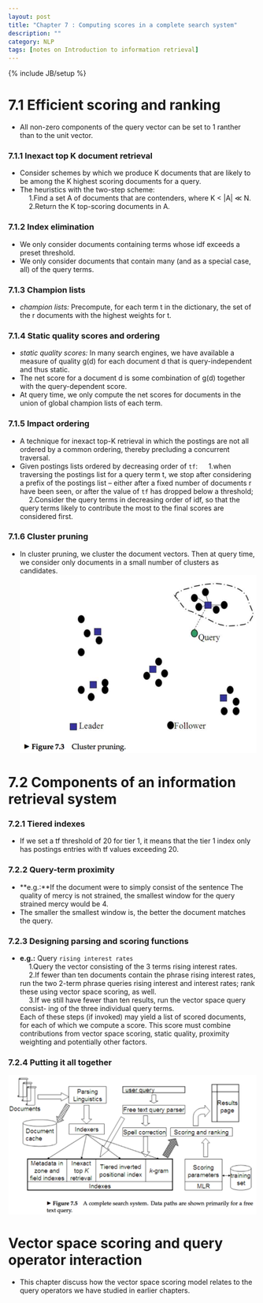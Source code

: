 ```yaml
---
layout: post
title: "Chapter 7 : Computing scores in a complete search system"
description: ""
category: NLP
tags: [notes on Introduction to information retrieval]
---
```

{% include JB/setup %}

# 7.1 Efficient scoring and ranking
* All non-zero components of the query vector can be set to 1 ranther than to the unit vector.  

### 7.1.1 Inexact top K document retrieval
* Consider schemes by which we produce K documents that are likely to be among the K highest scoring documents for a query.  
* The heuristics with the two-step scheme:  
&emsp; 1.Find a set A of documents that are contenders, where K < |A| ≪ N.  
&emsp; 2.Return the K top-scoring documents in A.

### 7.1.2 Index elimination
* We only consider documents containing terms whose idf exceeds a preset threshold.  
* We only consider documents that contain many (and as a special case, all) of the query terms.  

### 7.1.3 Champion lists
* *champion lists:* Precompute, for each term t in the dictionary, the set of the r documents with the highest weights for t.  

### 7.1.4 Static quality scores and ordering
* *static quality scores:* In many search engines, we have available a measure of quality g(d) for each document d that is query-independent and thus static.  
* The net score for a document d is some combination of g(d) together with the query-dependent score.  
* At query time, we only compute the net scores for documents in the union of global champion lists of each term.  

### 7.1.5 Impact ordering
* A technique for inexact top-K retrieval in which the postings are not all ordered by a common ordering, thereby precluding a concurrent traversal.  
* Given postings lists ordered by decreasing order of `tf`:
&emsp; 1.when traversing the postings list for a query term t, we stop after considering a prefix of the postings list – either after a fixed number of documents r have been seen, or after the value of `tf` has dropped below a threshold;  
&emsp; 2.Consider the query terms in decreasing order of idf, so that the query terms likely to contribute the most to the final scores are considered first.  

### 7.1.6 Cluster pruning
* In cluster pruning, we cluster the document vectors. Then at query time, we consider only documents in a small number of clusters as candidates.  
![refer to figure 7.3](../snapshot/19.png)

# 7.2 Components of an information retrieval system
### 7.2.1 Tiered indexes
* If we set a tf threshold of 20 for tier 1, it means that the tier 1 index only has postings entries with tf values exceeding 20.  

### 7.2.2 Query-term proximity
* **e.g.:**If the document were to simply consist of the sentence The quality of mercy is not strained, the smallest window for the query strained mercy would be 4.  
* The smaller the smallest window is, the better the document matches the query.  

### 7.2.3 Designing parsing and scoring functions
* **e.g.:** Query `rising interest rates`  
&emsp; 1.Query the vector consisting of the 3 terms rising interest rates.  
&emsp; 2.If fewer than ten documents contain the phrase rising interest rates, run the two 2-term phrase queries rising interest and interest rates; rank these using vector space scoring, as well.  
&emsp; 3.If we still have fewer than ten results, run the vector space query consist- ing of the three individual query terms.  
Each of these steps (if invoked) may yield a list of scored documents, for each of which we compute a score. This score must combine contributions from vector space scoring, static quality, proximity weighting and potentially other factors.

### 7.2.4 Putting it all together
![refer to figure 7.5](../snapshot/20.png)

# Vector space scoring and query operator interaction
* This chapter discuss how the vector space scoring model relates to the query operators we have studied in earlier chapters.  

